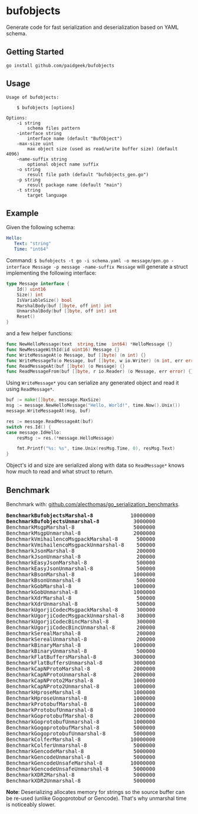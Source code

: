 # bufobjects
Generate code for fast serialization and deserialization based on YAML schema.

## Getting Started
```
go install github.com/paidgeek/bufobjects
```

## Usage
```
Usage of bufobjects:

    $ bufobjects [options]

Options:
    -i string
        schema files pattern
    -interface string
        interface name (default "BufObject")
    -max-size uint
        max object size (used as read/write buffer size) (default 4096)
    -name-suffix string
        optional object name suffix
    -o string
        result file path (default "bufobjects_gen.go")
    -p string
        result package name (default "main")
    -t string
        target language
```

## Example
Given the following schema:
```yaml
Hello:
   Text: "string"
   Time: "int64"
```
Command: `$ bufobjects -t go -i schema.yaml -o message/gen.go -interface Message -p message -name-suffix Message`
will generate a struct implementing the following interface:
```go
type Message interface {
	Id() uint16
	Size() int
	IsVariableSize() bool
	MarshalBody(buf []byte, off int) int
	UnmarshalBody(buf []byte, off int) int
	Reset()
}
```
and a few helper functions:
```go
func NewHelloMessage(text  string,time  int64) *HelloMessage {}
func NewMessageWithId(id uint16) Message {}
func WriteMessageAt(o Message, buf []byte) (n int) {}
func WriteMessageTo(o Message, buf []byte, w io.Writer) (n int, err error) {}
func ReadMessageAt(buf []byte) (o Message) {}
func ReadMessageFrom(buf []byte, r io.Reader) (o Message, err error) {}
```
Using `WriteMessage*` you can serialize any generated object and read it using `ReadMessage*`.
```go
buf := make([]byte, message.MaxSize)
msg := message.NewHelloMessage("Hello, World!", time.Now().Unix())
message.WriteMessageAt(msg, buf)

res := message.ReadMessageAt(buf)
switch res.Id() {
case message.IdHello:
    resMsg := res.(*message.HelloMessage)

    fmt.Printf("%s: %s", time.Unix(resMsg.Time, 0), resMsg.Text)
}
```
Object's id and size are serialized along with data so `ReadMessage*` knows how much to read and what struct to return.

## Benchmark
Benchmark with: [github.com/alecthomas/go_serialization_benchmarks](https://github.com/alecthomas/go_serialization_benchmarks).
<pre>
<b>BenchmarkBufobjectsMarshal-8</b>            10000000               124 ns/op               0 B/op          0 allocs/op
<b>BenchmarkBufobjectsUnmarshal-8</b>           3000000               434 ns/op             128 B/op          5 allocs/op
BenchmarkMsgpMarshal-8                   5000000               340 ns/op             128 B/op          1 allocs/op
BenchmarkMsgpUnmarshal-8                 2000000               629 ns/op             112 B/op          3 allocs/op
BenchmarkVmihailencoMsgpackMarshal-8      500000              2721 ns/op             368 B/op          6 allocs/op
BenchmarkVmihailencoMsgpackUnmarshal-8    500000              3050 ns/op             352 B/op         13 allocs/op
BenchmarkJsonMarshal-8                    200000              6289 ns/op            1232 B/op         10 allocs/op
BenchmarkJsonUnmarshal-8                  200000              6468 ns/op             416 B/op          7 allocs/op
BenchmarkEasyJsonMarshal-8                500000              2907 ns/op             784 B/op          5 allocs/op
BenchmarkEasyJsonUnmarshal-8              500000              2667 ns/op             160 B/op          4 allocs/op
BenchmarkBsonMarshal-8                   1000000              2481 ns/op             392 B/op         10 allocs/op
BenchmarkBsonUnmarshal-8                  500000              3228 ns/op             248 B/op         21 allocs/op
BenchmarkGobMarshal-8                    1000000              2021 ns/op              48 B/op          2 allocs/op
BenchmarkGobUnmarshal-8                  1000000              2019 ns/op             112 B/op          3 allocs/op
BenchmarkXdrMarshal-8                     500000              3339 ns/op             456 B/op         21 allocs/op
BenchmarkXdrUnmarshal-8                   500000              2727 ns/op             237 B/op         11 allocs/op
BenchmarkUgorjiCodecMsgpackMarshal-8      300000              5407 ns/op            2753 B/op          8 allocs/op
BenchmarkUgorjiCodecMsgpackUnmarshal-8    300000              5780 ns/op            3008 B/op          6 allocs/op
BenchmarkUgorjiCodecBincMarshal-8         300000              5351 ns/op            2785 B/op          8 allocs/op
BenchmarkUgorjiCodecBincUnmarshal-8       200000              6783 ns/op            3168 B/op          9 allocs/op
BenchmarkSerealMarshal-8                  200000              7253 ns/op             912 B/op         21 allocs/op
BenchmarkSerealUnmarshal-8                200000              6444 ns/op            1008 B/op         34 allocs/op
BenchmarkBinaryMarshal-8                 1000000              2579 ns/op             256 B/op         16 allocs/op
BenchmarkBinaryUnmarshal-8                500000              2762 ns/op             336 B/op         22 allocs/op
BenchmarkFlatBuffersMarshal-8            3000000               516 ns/op               0 B/op          0 allocs/op
BenchmarkFlatBuffersUnmarshal-8          3000000               450 ns/op             112 B/op          3 allocs/op
BenchmarkCapNProtoMarshal-8              2000000               682 ns/op              56 B/op          2 allocs/op
BenchmarkCapNProtoUnmarshal-8            2000000               703 ns/op             200 B/op          6 allocs/op
BenchmarkCapNProto2Marshal-8             1000000              1832 ns/op             244 B/op          3 allocs/op
BenchmarkCapNProto2Unmarshal-8           1000000              1874 ns/op             320 B/op          6 allocs/op
BenchmarkHproseMarshal-8                 1000000              1652 ns/op             473 B/op          8 allocs/op
BenchmarkHproseUnmarshal-8               1000000              1991 ns/op             320 B/op         10 allocs/op
BenchmarkProtobufMarshal-8               1000000              1738 ns/op             200 B/op          7 allocs/op
BenchmarkProtobufUnmarshal-8             1000000              1336 ns/op             192 B/op         10 allocs/op
BenchmarkGoprotobufMarshal-8             2000000               976 ns/op             312 B/op          4 allocs/op
BenchmarkGoprotobufUnmarshal-8           1000000              1378 ns/op             432 B/op          9 allocs/op
BenchmarkGogoprotobufMarshal-8           5000000               253 ns/op              64 B/op          1 allocs/op
BenchmarkGogoprotobufUnmarshal-8         5000000               397 ns/op              96 B/op          3 allocs/op
BenchmarkColferMarshal-8                10000000               221 ns/op              64 B/op          1 allocs/op
BenchmarkColferUnmarshal-8               5000000               332 ns/op             112 B/op          3 allocs/op
BenchmarkGencodeMarshal-8                5000000               304 ns/op              80 B/op          2 allocs/op
BenchmarkGencodeUnmarshal-8              5000000               359 ns/op             112 B/op          3 allocs/op
BenchmarkGencodeUnsafeMarshal-8         10000000               170 ns/op              48 B/op          1 allocs/op
BenchmarkGencodeUnsafeUnmarshal-8        5000000               268 ns/op              96 B/op          3 allocs/op
BenchmarkXDR2Marshal-8                   5000000               284 ns/op              64 B/op          1 allocs/op
BenchmarkXDR2Unmarshal-8                 5000000               264 ns/op              32 B/op          2 allocs/op
</pre>
**Note**: Deserializing allocates memory for strings so the source buffer can be re-used (unlike Gogoprotobuf or Gencode). That's why unmarshal time is noticeably slower.
 